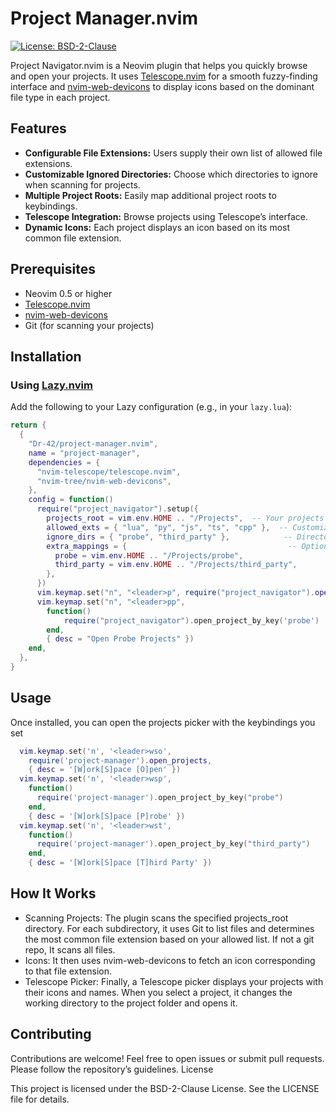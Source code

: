# Project Manager.nvim

[![License: BSD-2-Clause](https://img.shields.io/badge/License-BSD%202--Clause-blue.svg)](LICENSE)

Project Navigator.nvim is a Neovim plugin that helps you quickly browse and open your projects. It uses [Telescope.nvim](https://github.com/nvim-telescope/telescope.nvim) for a smooth fuzzy-finding interface and [nvim-web-devicons](https://github.com/nvim-tree/nvim-web-devicons) to display icons based on the dominant file type in each project.

## Features

- **Configurable File Extensions:** Users supply their own list of allowed file extensions.
- **Customizable Ignored Directories:** Choose which directories to ignore when scanning for projects.
- **Multiple Project Roots:** Easily map additional project roots to keybindings.
- **Telescope Integration:** Browse projects using Telescope’s interface.
- **Dynamic Icons:** Each project displays an icon based on its most common file extension.

## Prerequisites

- Neovim 0.5 or higher
- [Telescope.nvim](https://github.com/nvim-telescope/telescope.nvim)
- [nvim-web-devicons](https://github.com/nvim-tree/nvim-web-devicons)
- Git (for scanning your projects)

## Installation

### Using [Lazy.nvim](https://github.com/folke/lazy.nvim)

Add the following to your Lazy configuration (e.g., in your `lazy.lua`):

```lua
return {
  {
    "Dr-42/project-manager.nvim",
    name = "project-manager",
    dependencies = {
      "nvim-telescope/telescope.nvim",
      "nvim-tree/nvim-web-devicons",
    },
    config = function()
      require("project_navigator").setup({
        projects_root = vim.env.HOME .. "/Projects",  -- Your projects directory
        allowed_exts = { "lua", "py", "js", "ts", "cpp" },  -- Customize your allowed file extensions
        ignore_dirs = { "probe", "third_party" },            -- Directories to ignore
        extra_mappings = {                                    -- Optional extra mappings
          probe = vim.env.HOME .. "/Projects/probe",
          third_party = vim.env.HOME .. "/Projects/third_party",
        },
      })
      vim.keymap.set("n", "<leader>p", require("project_navigator").open_projects, { desc = "Open Projects" })
      vim.keymap.set("n", "<leader>pp",
        function()
            require("project_navigator").open_project_by_key('probe')
        end,
        { desc = "Open Probe Projects" })
    end,
  },
}
```

## Usage

Once installed, you can open the projects picker with the keybindings you set

```lua
  vim.keymap.set('n', '<leader>wso',
    require('project-manager').open_projects,
    { desc = '[W]ork[S]pace [O]pen' })
  vim.keymap.set('n', '<leader>wsp',
    function()
      require('project-manager').open_project_by_key("probe")
    end,
    { desc = '[W]ork[S]pace [P]robe' })
  vim.keymap.set('n', '<leader>wst',
    function()
      require('project-manager').open_project_by_key("third_party")
    end,
    { desc = '[W]ork[S]pace [T]hird Party' })
```

## How It Works

- Scanning Projects: The plugin scans the specified projects_root directory. For each subdirectory, it uses Git to list files and determines the most common file extension based on your allowed list. If not a git repo, It scans all files.
- Icons: It then uses nvim-web-devicons to fetch an icon corresponding to that file extension.
- Telescope Picker: Finally, a Telescope picker displays your projects with their icons and names. When you select a project, it changes the working directory to the project folder and opens it.

## Contributing

Contributions are welcome! Feel free to open issues or submit pull requests. Please follow the repository’s guidelines.
License

This project is licensed under the BSD-2-Clause License. See the LICENSE file for details.
